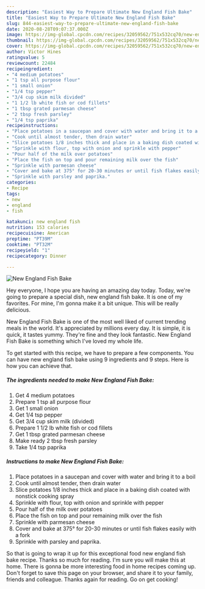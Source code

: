 ```yaml
---
description: "Easiest Way to Prepare Ultimate New England Fish Bake"
title: "Easiest Way to Prepare Ultimate New England Fish Bake"
slug: 844-easiest-way-to-prepare-ultimate-new-england-fish-bake
date: 2020-08-28T09:07:37.000Z
image: https://img-global.cpcdn.com/recipes/32059562/751x532cq70/new-england-fish-bake-recipe-main-photo.jpg
thumbnail: https://img-global.cpcdn.com/recipes/32059562/751x532cq70/new-england-fish-bake-recipe-main-photo.jpg
cover: https://img-global.cpcdn.com/recipes/32059562/751x532cq70/new-england-fish-bake-recipe-main-photo.jpg
author: Victor Hines
ratingvalue: 5
reviewcount: 22484
recipeingredient:
- "4 medium potatoes"
- "1 tsp all purpose flour"
- "1 small onion"
- "1/4 tsp pepper"
- "3/4 cup skim milk divided"
- "1 1/2 lb white fish or cod fillets"
- "1 tbsp grated parmesan cheese"
- "2 tbsp fresh parsley"
- "1/4 tsp paprika"
recipeinstructions:
- "Place potatoes in a saucepan and cover with water and bring it to a boil"
- "Cook until almost tender, then drain water"
- "Slice potatoes 1/8 inches thick and place in a baking dish coated with nonstick cooking spray"
- "Sprinkle with flour, top with onion and sprinkle with pepper"
- "Pour half of the milk over potatoes"
- "Place the fish on top and pour remaining milk over the fish"
- "Sprinkle with parmesan cheese"
- "Cover and bake at 375° for 20-30 minutes or until fish flakes easily with a fork"
- "Sprinkle with parsley and paprika."
categories:
- Recipe
tags:
- new
- england
- fish

katakunci: new england fish 
nutrition: 153 calories
recipecuisine: American
preptime: "PT39M"
cooktime: "PT32M"
recipeyield: "1"
recipecategory: Dinner

---
```



![New England Fish Bake](https://img-global.cpcdn.com/recipes/32059562/751x532cq70/new-england-fish-bake-recipe-main-photo.jpg)

Hey everyone, I hope you are having an amazing day today. Today, we're going to prepare a special dish, new england fish bake. It is one of my favorites. For mine, I'm gonna make it a bit unique. This will be really delicious.

New England Fish Bake is one of the most well liked of current trending meals in the world. It's appreciated by millions every day. It is simple, it is quick, it tastes yummy. They're fine and they look fantastic. New England Fish Bake is something which I've loved my whole life.




To get started with this recipe, we have to prepare a few components. You can have new england fish bake using 9 ingredients and 9 steps. Here is how you can achieve that.

<!--inarticleads1-->

##### The ingredients needed to make New England Fish Bake:

1. Get 4 medium potatoes
1. Prepare 1 tsp all purpose flour
1. Get 1 small onion
1. Get 1/4 tsp pepper
1. Get 3/4 cup skim milk (divided)
1. Prepare 1 1/2 lb white fish or cod fillets
1. Get 1 tbsp grated parmesan cheese
1. Make ready 2 tbsp fresh parsley
1. Take 1/4 tsp paprika




<!--inarticleads2-->

##### Instructions to make New England Fish Bake:

1. Place potatoes in a saucepan and cover with water and bring it to a boil
1. Cook until almost tender, then drain water
1. Slice potatoes 1/8 inches thick and place in a baking dish coated with nonstick cooking spray
1. Sprinkle with flour, top with onion and sprinkle with pepper
1. Pour half of the milk over potatoes
1. Place the fish on top and pour remaining milk over the fish
1. Sprinkle with parmesan cheese
1. Cover and bake at 375° for 20-30 minutes or until fish flakes easily with a fork
1. Sprinkle with parsley and paprika.




So that is going to wrap it up for this exceptional food new england fish bake recipe. Thanks so much for reading. I'm sure you will make this at home. There is gonna be more interesting food in home recipes coming up. Don't forget to save this page on your browser, and share it to your family, friends and colleague. Thanks again for reading. Go on get cooking!
